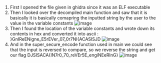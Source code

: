 1. First I opened the file given in ghidra since it was an ELF executable
2. Then I looked over the decompiled main function and saw that it is basically it is basically comapring the inputted string by the user to the value in the variable constants 
   ![image](https://github.com/user-attachments/assets/a589087c-8eb2-494d-b024-811415ebc22d)
3. Then I found the location of the variable constants and  wrote down its contents in hex and converted it into ascii : }GnIReENigne_E5rEVer_07_0r7NI{ACASISJD
   ![image](https://github.com/user-attachments/assets/4fc076b4-7099-42d1-bd46-e57246ab1129)
4. And in the super_secure_encode function used in main we could  see that the input is reversed to compare, so we reverse the string and get our flag DJSISACA{IN7r0_70_reVEr5E_engiNEeRInG}
![image](https://github.com/user-attachments/assets/b413eb42-b1ab-4c0f-876d-b008700cbfce)
